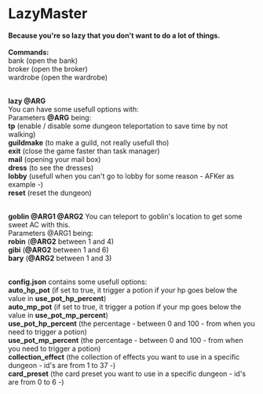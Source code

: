 # LazyMaster
<b>Because you're so lazy that you don't want to do a lot of things.</b>
</br></br>
<b>Commands:</b></br>
bank (open the bank)</br>
broker (open the broker)</br>
wardrobe (open the wardrobe)</br></br>

<b>lazy @ARG</b></br>
You can have some usefull options with:</br>
Parameters <b>@ARG</b> being:</br>
<b>tp</b> (enable / disable some dungeon teleportation to save time by not walking)</br>
<b>guildmake</b> (to make a guild, not really usefull tho)</br>
<b>exit</b> (close the game faster than task manager)</br>
<b>mail</b> (opening your mail box)</br>
<b>dress</b> (to see the dresses)</br>
<b>lobby</b> (usefull when you can't go to lobby for some reason - AFKer as example -)</br>
<b>reset</b> (reset the dungeon)</br></br>

<b>goblin @ARG1 @ARG2</b>
You can teleport to goblin's location to get some sweet AC with this.</br>
Parameters @ARG1 being:</br>
<b>robin</b> (<b>@ARG2</b> between 1 and 4)</br>
<b>gibi</b> (<b>@ARG2</b> between 1 and 6)</br>
<b>bary</b> (<b>@ARG2</b> between 1 and 3)</br></br>

<b>config.json</b> contains some usefull options:</br>
<b>auto_hp_pot</b> (if set to true, it trigger a potion if your hp goes below the value in <b>use_pot_hp_percent</b>)</br>
<b>auto_mp_pot</b> (if set to true, it trigger a potion if your mp goes below the value in <b>use_pot_mp_percent</b>)</br>
<b>use_pot_hp_percent</b> (the percentage - between 0 and 100 - from when you need to trigger a potion)</br>
<b>use_pot_mp_percent</b> (the percentage - between 0 and 100 - from when you need to trigger a potion)</br>
<b>collection_effect</b> (the collection of effects you want to use in a specific dungeon - id's are from 1 to 37 -)</br>
<b>card_preset</b> (the card preset you want to use in a specific dungeon - id's are from 0 to 6 -)
